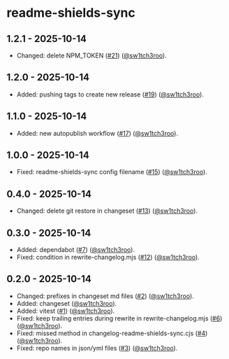 # readme-shields-sync

## 1.2.1 - 2025-10-14

- Changed: delete NPM_TOKEN ([#21](https://github.com/sw1tch3roo/readme-shields-sync/pull/21)) ([@sw1tch3roo](https://github.com/sw1tch3roo)).

## 1.2.0 - 2025-10-14

- Added: pushing tags to create new release ([#19](https://github.com/sw1tch3roo/readme-shields-sync/pull/19)) ([@sw1tch3roo](https://github.com/sw1tch3roo)).

## 1.1.0 - 2025-10-14

- Added: new autopublish workflow ([#17](https://github.com/sw1tch3roo/readme-shields-sync/pull/17)) ([@sw1tch3roo](https://github.com/sw1tch3roo)).

## 1.0.0 - 2025-10-14

- Fixed: readme-shields-sync config filename ([#15](https://github.com/sw1tch3roo/readme-shields-sync/pull/15)) ([@sw1tch3roo](https://github.com/sw1tch3roo)).

## 0.4.0 - 2025-10-14

- Changed: delete git restore in changeset ([#13](https://github.com/sw1tch3roo/readme-shields-sync/pull/13)) ([@sw1tch3roo](https://github.com/sw1tch3roo)).

## 0.3.0 - 2025-10-14

- Added: dependabot ([#7](https://github.com/sw1tch3roo/readme-shields-sync/pull/7)) ([@sw1tch3roo](https://github.com/sw1tch3roo)).
- Fixed: condition in rewrite-changelog.mjs ([#12](https://github.com/sw1tch3roo/readme-shields-sync/pull/12)) ([@sw1tch3roo](https://github.com/sw1tch3roo)).

## 0.2.0 - 2025-10-14

- Changed: prefixes in changeset md files ([#2](https://github.com/sw1tch3roo/readme-shields-sync/pull/2)) ([@sw1tch3roo](https://github.com/sw1tch3roo)).
- Added: changeset ([@sw1tch3roo](https://github.com/sw1tch3roo)).
- Added: vitest ([#1](https://github.com/sw1tch3roo/readme-shields-sync/pull/1)) ([@sw1tch3roo](https://github.com/sw1tch3roo)).
- Fixed: keep trailing entries during rewrite in rewrite-changelog.mjs ([#6](https://github.com/sw1tch3roo/readme-shields-sync/pull/6)) ([@sw1tch3roo](https://github.com/sw1tch3roo)).
- Fixed: missed method in changelog-readme-shields-sync.cjs ([#4](https://github.com/sw1tch3roo/readme-shields-sync/pull/4)) ([@sw1tch3roo](https://github.com/sw1tch3roo)).
- Fixed: repo names in json/yml files ([#3](https://github.com/sw1tch3roo/readme-shields-sync/pull/3)) ([@sw1tch3roo](https://github.com/sw1tch3roo)).

